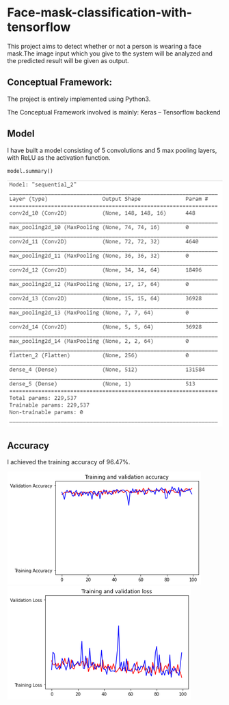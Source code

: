 # Face-mask-classification-with-tensorflow

This project aims to detect whether or not a person is wearing a face mask.The image input which you give to the system will be analyzed
and the predicted result will be given as output.

## Conceptual Framework:
The project is entirely implemented using Python3.

The Conceptual Framework involved is mainly:
Keras – Tensorflow backend

## Model
I have built a model consisting of 5 convolutions and 5 max pooling layers, with ReLU as the activation function.

```python
model.summary()
```
![alt text](model.PNG "Model")

## Accuracy
I achieved the training accuracy of 96.47%.

![accuracy](Accuracy.png "Accuracy")
![loss](Loss.png "Loss")

